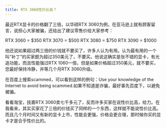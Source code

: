 ```yaml
---
title: RTX 3060性价比高？
---
```

最近RTX显卡的价格翻了三倍，以华硕RTX 3060为例，在亚马逊上就有顾客留言，说担心大家被骗，还给出了建议零售价给大家参考：

RTX 3060 = $350
RTX 3070 = $500
RTX 3080 = $750
RTX 3090 = $1000

他还说如果超过两三倍的价钱就不要买了，许多人认为有用。认为最有用的一个叫“补丁”的买家题为超过350美元了，不要买。他说这确实是张不错的显卡，有光追功能，而且性能强过RTX 1060一倍，但是如果价格超过350美元，就不要买，您最好保持冷静，并等几个月RTX 3060升级。

在百度上搜索scammed，可以看到这样的例句：Use your knowledge of the Internet to avoid being scammed.如果不知道是诈骗，最好事先百度下，以避免被骗。

看看淘宝，技嘉RTX 3060卖七千多元了，反而许多买家在说性价比高，给力。在我看来，其实买家花了三倍的价钱买了同样的一个东西，这样就不能说性价比高。而且几个月时间又有新的显卡上市，性能会更强，价格会更合理，那时候你买的显卡才是合乎性价比的。